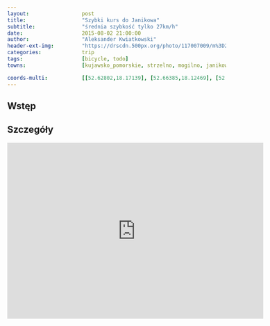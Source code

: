 ```yaml
---
layout:                 post
title:                  "Szybki kurs do Janikowa"
subtitle:               "średnia szybkość tylko 27km/h"
date:                   2015-08-02 21:00:00
author:                 "Aleksander Kwiatkowski"
header-ext-img:         "https://drscdn.500px.org/photo/117007009/m%3D2048/87a1a309f7c54c1cd007cd2a23fcab9b"
categories:             trip
tags:                   [bicycle, todo]
towns:                  [kujawsko_pomorskie, strzelno, mogilno, janikowo]

coords-multi:           [[52.62802,18.17139], [52.66385,18.12469], [52.66343,18.10444], [52.73417,18.09002], [52.74996,18.11714]]
---
```



Wstęp
-----


Szczegóły
---------

<iframe height='405' width='590' frameborder='0' allowtransparency='true' scrolling='no' src='https://www.strava.com/activities/359583873/embed/b1e72b19e86511a10c29ac8e4b0ac502008edd81'></iframe>

